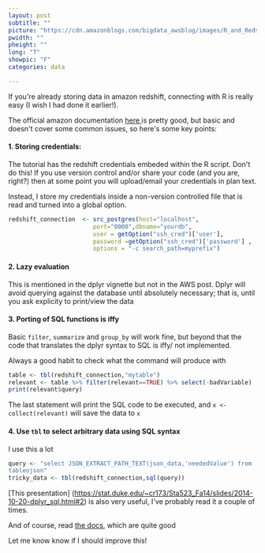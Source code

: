 ```yaml
---
layout: post
subtitle: ""
picture: "https://cdn.amazonblogs.com/bigdata_awsblog/images/R_and_Redshift_Image_1a.png"
pwidth: ""
pheight: ""
long: "T"
showpic: "F"
categories: data

---
```


If you're already storing data in amazon redshift, connecting with R is really
easy (I wish I had done it earlier!).

The official amazon documentation [ here ](https://blogs.aws.amazon.com/bigdata/post/Tx1G8828SPGX3PK/Connecting-R-with-Amazon-Redshift ) is pretty good, but basic and doesn't cover
some common issues, so here's some key points: 


#### 1. Storing credentials: 

The tutorial has the redshift credentials embeded within the R script. Don't do
this! If you use version control and/or share your code (and you are, right?)
then at some point you will upload/email your credentials in plan text.

Instead, I store my credentials inside a non-version controlled file that is
read and turned into a global option. 


```R
redshift_connection  <- src_postgres(host="localhost",
						port="0000",dbname="yourdb",
						user = getOption("ssh_cred")['user'],
						password =getOption("ssh_cred")['password'] ,
						options = "-c search_path=myprefix")
```

#### 2. Lazy evaluation

This is mentioned in the dplyr vignette but not in the AWS post. Dplyr will
avoid querying against the database until absolutely necessary; that is, until
you ask explicity to print/view the data


#### 3. Porting of SQL functions is iffy

Basic `filter`, `summarize` and `group_by` will work fine, but beyond that the
code that translates the dplyr syntax to SQL is iffy/ not implemented. 

Always a good habit to check what the command will produce with

```R
table <- tbl(redshift_connection,"mytable")
relevant <- table %>% filter(relevant==TRUE) %>% select(-badVariable)
print(relevant$query)
```

The last statement will print the SQL code to be executed, and `x <-
collect(relevant)` will save the data to `x`

#### 4. Use `tbl` to select arbitrary data using SQL syntax

I use this a lot

```R
query <- "select JSON_EXTRACT_PATH_TEXT(json_data,'neededValue') from
tableojson"
tricky_data <- tbl(redshift_connection,sql(query))
```


[This presentation] (https://stat.duke.edu/~cr173/Sta523_Fa14/slides/2014-10-20-dplyr_sql.html#2) is also very useful, I've probably read it a couple of times. 

And of course, read [the docs](https://cran.r-project.org/web/packages/dplyr/vignettes/databases.html), which are quite good

Let me know know if I should improve this!
